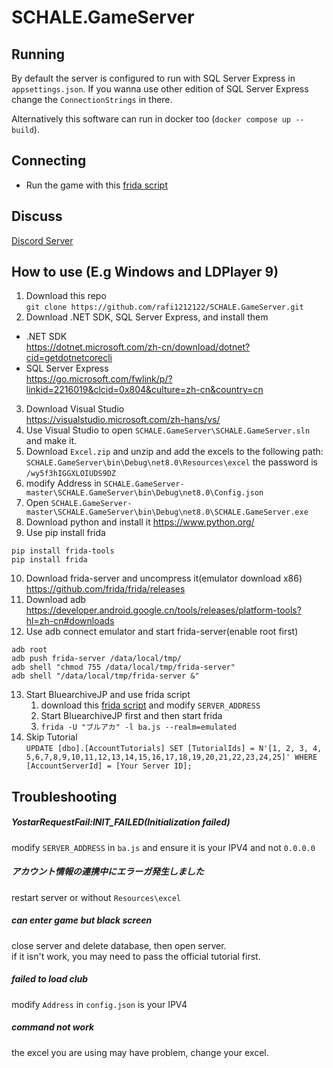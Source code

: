 # SCHALE.GameServer

## Running
By default the server is configured to run with SQL Server Express in `appsettings.json`. If you wanna use other edition of SQL Server Express change the `ConnectionStrings` in there.

Alternatively this software can run in docker too (`docker compose up --build`).

## Connecting
- Run the game with this [frida script](https://gist.githubusercontent.com/raphaeIl/c4ca030411186c9417da22d8d7864c4d/raw/00b69c5bacdf79c24972411bd80d785eed3841ce/ba.js)

## Discuss
[Discord Server](https://discord.gg/fbsRYc7bBA)

## How to use (E.g Windows and LDPlayer 9)
1. Download this repo<br>
`git clone https://github.com/rafi1212122/SCHALE.GameServer.git`
2. Download .NET SDK, SQL Server Express, and install them<br>
- .NET SDK<br>
<https://dotnet.microsoft.com/zh-cn/download/dotnet?cid=getdotnetcorecli><br>
- SQL Server Express<br>
<https://go.microsoft.com/fwlink/p/?linkid=2216019&clcid=0x804&culture=zh-cn&country=cn>
3. Download Visual Studio<br>
<https://visualstudio.microsoft.com/zh-hans/vs/>
4. Use Visual Studio to open `SCHALE.GameServer\SCHALE.GameServer.sln` and make it.
5. Download `Excel.zip` and unzip and add the excels to the following path: `SCHALE.GameServer\bin\Debug\net8.0\Resources\excel` the password is `/wy5f3hIGGXLOIUDS9DZ`
6. modify Address in `SCHALE.GameServer-master\SCHALE.GameServer\bin\Debug\net8.0\Config.json`
7. Open `SCHALE.GameServer-master\SCHALE.GameServer\bin\Debug\net8.0\SCHALE.GameServer.exe`
8. Download python and install it
<https://www.python.org/>
9. Use pip install frida
```
pip install frida-tools
pip install frida
```
10. Download frida-server and uncompress it(emulator download x86)
<https://github.com/frida/frida/releases>
11. Download adb
<https://developer.android.google.cn/tools/releases/platform-tools?hl=zh-cn#downloads>
12. Use adb connect emulator and start frida-server(enable root first)
```
adb root
adb push frida-server /data/local/tmp/
adb shell "chmod 755 /data/local/tmp/frida-server"
adb shell "/data/local/tmp/frida-server &"
```
13. Start BluearchiveJP and use frida script
    1. download this [frida script](https://gist.githubusercontent.com/raphaeIl/c4ca030411186c9417da22d8d7864c4d/raw/00b69c5bacdf79c24972411bd80d785eed3841ce/ba.js) and modify `SERVER_ADDRESS`
    2. Start BluearchiveJP first and then start frida
    3. `frida -U "ブルアカ" -l ba.js --realm=emulated`
14. Skip Tutorial<br>
`UPDATE [dbo].[AccountTutorials] SET [TutorialIds] = N'[1, 2, 3, 4, 5,6,7,8,9,10,11,12,13,14,15,16,17,18,19,20,21,22,23,24,25]' WHERE [AccountServerId] = [Your Server ID];`

## Troubleshooting

##### YostarRequestFail:INIT_FAILED(Initialization failed)
modify `SERVER_ADDRESS` in `ba.js` and ensure it is your IPV4 and not `0.0.0.0`

##### アカウント情報の連携中にエラーガ発生乚ま乚た
restart server or without `Resources\excel`

##### can enter game but black screen
close server and delete database, then open server.<br>
if it isn't work, you may need to pass the official tutorial first.  

##### failed to load club
modify `Address` in `config.json` is your IPV4

##### command not work
the excel you are using may have problem, change your excel.
